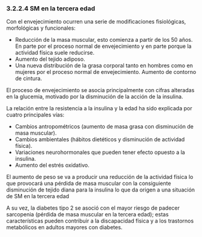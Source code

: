 ### 3.2.2.4 SM en la tercera edad

Con el envejecimiento ocurren una serie de modificaciones fisiológicas, morfológicas y funcionales: 

- Reducción de la masa muscular, esto comienza a partir de los 50 años. En parte por el proceso normal de envejecimiento y en parte porque la actividad física suele reducirse.  
- Aumento del tejido adiposo.  
- Una nueva distribución de la grasa corporal tanto en hombres como en mujeres por el proceso normal de envejecimiento. Aumento de contorno de cintura.  

El proceso de envejecimiento se asocia principalmente con cifras alteradas en la glucemia, motivado por la disminución de la acción de la insulina. 

La relación entre la resistencia a la insulina y la edad ha sido explicada por cuatro principales vías: 

- Cambios antropométricos (aumento de masa grasa con disminución de masa muscular).  
- Cambios ambientales (hábitos dietéticos y disminución de actividad física).  
- Variaciones neurohormonales que pueden tener efecto opuesto a la insulina.  
- Aumento del estrés oxidativo.  

El aumento de peso se va a producir una reducción de la actividad física lo que provocará una pérdida de masa muscular con la consiguiente disminución de tejido diana para la insulina lo que da origen a una situación de SM en la tercera edad 

A su vez, la diabetes tipo 2 se asoció con el mayor riesgo de padecer sarcopenia (pérdida de masa muscular en la tercera edad); estas características pueden contribuir a la discapacidad física y a los trastornos metabólicos en adultos mayores con diabetes. 
